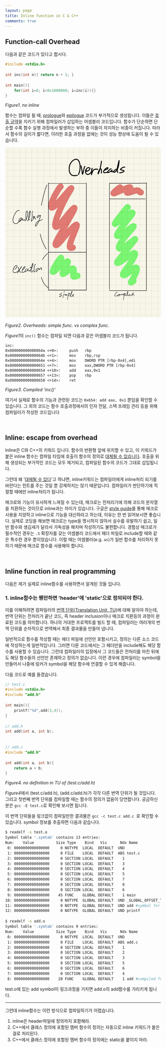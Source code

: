 ```yaml
---
layout: page
title: Inline function in C & C++
comments: true
---
```


## Function-call Overhead

다음과 같은 코드가 있다고 합시다.

```c
#include <stdio.h>

int inc(int n){ return n + 1; }

int main(){
    for(int i=0; i<0x1000000; i=inc(i)){}
}
```

*Figure1. no inline*



함수는 컴파일 될 때, <u>prologue</u>와 <u>epilogue</u> 코드가 부가적으로 생성됩니다. 이들은 <u>호출 규약</u>을 지키기 위해 컴파일러가 삽입하는 어셈블리 코드입니다. 함수가 단순하면 단순할 수록 함수 실행 과정에서 발생하는 부하 중 이들이 차지하는 비중이 커집니다. 따라서 함수의 길이가 짧다면, 이러한 호출 과정을 없애는 것이 성능 향상에 도움이 될 수 있습니다.

![KakaoTalk_20200515_020547997](/public/images/KakaoTalk_20200515_020547997-1589481308882.jpg)

*Figure2. Overheads: simple func. vs complex func.* 



*Figure1*의 `inc()` 함수는 컴파일 되면 다음과 같은 어셈블리 코드가 됩니다.

```assembly
inc:
0x000000000000064a <+0>:     push   rbp
0x000000000000064b <+1>:     mov    rbp,rsp
0x000000000000064e <+4>:     mov    DWORD PTR [rbp-0x4],edi
0x0000000000000651 <+7>:     mov    eax,DWORD PTR [rbp-0x4]
0x0000000000000654 <+10>:    add    eax,0x1
0x0000000000000657 <+13>:    pop    rbp
0x0000000000000658 <+14>:    ret
```

*Figure3. Compiled 'inc()'*

여기서 실제로 함수의 기능과 관련된 코드는 `0x654: add eax, 0x1` 뿐임을 확인할 수 있습니다. 그 외의 코드는 함수 호출과정에서의 인자 전달, 스택 프레임 관리 등을 위해 컴파일러가 작성한 코드입니다

<br>

## Inline: escape from overhead

Inline은 C와 C++의 키워드 입니다. 함수의 반환형 앞에 위치할 수 있고, 이 키워드가 붙은 inline 함수는 컴파일 타임에 호출이 함수의 정의로 <u>대체될 수 있습니다</u>. 호출을 위해 생성되는 부가적인 코드는 모두 제거되고, 컴파일된 함수의 코드가 그대로 삽입됩니다.

그런데 왜 '<u>대체될 수 있다</u>'고 하냐면, inline키워드는 컴파일러에게 inline처리 되기를 바란다는 힌트를 주는 것일 뿐 강제하지는 않기 때문입니다. 컴파일러가 판단하기에 적절할 때에만 inline처리가 됩니다.

매크로와 기능이 유사하게 느껴질 수 있는데, 매크로는 전처리기에 의해 코드의 문자열을 치환하는 것이므로 inline과는 차이가 있습니다. 구글은 [style guide](https://google.github.io/styleguide/cppguide.html#Preprocessor_Macros)를 통해 매크로 사용을 지양하고 inline으로 기능을 대신하라고 하는데, 이유는 한 번 읽어보시면 좋습니다. 실제로 코딩을 해보면 매크로는 type을 명시하지 않아서 실수를 유발하기 쉽고, 일반 함수와 생김새가 달라서 가독성을 해치며 작성하기도 불편합니다. 경험상 매크로가 필수적인 경우는 `.S` 확장자를 갖는 어셈블리 코드에서 헤더 파일로 include할 때와 같은 특수한 경우 뿐이었습니다. 이럴 때는 어셈블러(e.g. `as`)가 일반 함수를 처리하지 못하기 때문에 매크로 함수를 사용해야 합니다.



<br>

## Inline function in real programming

다음은 제가 실제로 inline함수를 사용하면서 알게된 것들 입니다.

### 1. inline함수는 웬만하면 'header'에 'static'으로 정의되야 한다.

이를 이해하려면 컴파일러의 <u>번역 단위(Translation Unit, TU)</u>에 대해 알아야 하는데, 번역 단위는 전처리가 끝난 코드, 즉 header inclusion이나 매크로 치환등의 과정이 완료된 코드를 의미합니다. 하나의 거대한 프로젝트를 빌드 할 때, 컴파일러는 여러개의 번역 단위를 순차적으로 번역해서 최종 결과물을 만들어 냅니다.

일반적으로 함수를 작성할 때는 헤더 파일에 선언만 포함시키고, 정의는 다른 소스 코드에 작성하는게 일반적입니다. 그러면 다른 코드에서는 그 헤더만을 include해도 해당 함수를 사용할 수 있습니다. 그런데 컴파일러의 입장에서 그 코드들은 전처리를 마친 뒤에도 해당 함수들의 선언만 존재하고 정의가 없습니다. 이런 경우에 컴파일러는 symbol을 만들어서 나중에 링커가 symbol을 해당 함수에 연결할 수 있게 해줍니다.

다음 코드로 예를 들겠습니다.

```c
// test.c
#include <stdio.h>
#include "add.h"

int main(){
    printf("%d",add(3,4));
}

// add.h
int add(int a, int b);


// add.c
#include "add.h"

int add(int a, int b){
    return a + b;
}
```

*Figure4. no definition in TU of (test.c/add.h)*



*Figure4*에서 (test.c/add.h), (add.c/add.h)가 각각 다른 번역 단위가 될 것입니다. 그리고 첫번째 번역 단위를 컴파일할 때는 함수의 정의가 없음이 당연합니다. 궁금하신 분은 `gcc -E test.c`로 확인해 보시면 됩니다. 

이 번역 단위들을 링크없이 컴파일만한 결과물은 `gcc -c test.c add.c `로 확인할 수 있습니다. symbol 정보를 추출하면 다음과 같습니다.

```bash
$ readelf -s test.o
Symbol table '.symtab' contains 13 entries:
Num:    Value          Size Type    Bind   Vis      Ndx Name
 0: 0000000000000000     0 NOTYPE  LOCAL  DEFAULT  UND
 1: 0000000000000000     0 FILE    LOCAL  DEFAULT  ABS test.c
 2: 0000000000000000     0 SECTION LOCAL  DEFAULT    1
 3: 0000000000000000     0 SECTION LOCAL  DEFAULT    3
 4: 0000000000000000     0 SECTION LOCAL  DEFAULT    4
 5: 0000000000000000     0 SECTION LOCAL  DEFAULT    5
 6: 0000000000000000     0 SECTION LOCAL  DEFAULT    7
 7: 0000000000000000     0 SECTION LOCAL  DEFAULT    8
 8: 0000000000000000     0 SECTION LOCAL  DEFAULT    6
 9: 0000000000000000    45 FUNC    GLOBAL DEFAULT    1 main
10: 0000000000000000     0 NOTYPE  GLOBAL DEFAULT  UND _GLOBAL_OFFSET_TABLE_
11: 0000000000000000     0 NOTYPE  GLOBAL DEFAULT  UND add #symbol for link
12: 0000000000000000     0 NOTYPE  GLOBAL DEFAULT  UND printf
    
$ readelf -s add.o
Symbol table '.symtab' contains 9 entries:
Num:    Value          Size Type    Bind   Vis      Ndx Name
 0: 0000000000000000     0 NOTYPE  LOCAL  DEFAULT  UND
 1: 0000000000000000     0 FILE    LOCAL  DEFAULT  ABS add.c
 2: 0000000000000000     0 SECTION LOCAL  DEFAULT    1
 3: 0000000000000000     0 SECTION LOCAL  DEFAULT    2
 4: 0000000000000000     0 SECTION LOCAL  DEFAULT    3
 5: 0000000000000000     0 SECTION LOCAL  DEFAULT    5
 6: 0000000000000000     0 SECTION LOCAL  DEFAULT    6
 7: 0000000000000000     0 SECTION LOCAL  DEFAULT    4
 8: 0000000000000000    20 FUNC    GLOBAL DEFAULT    1 add #compiled function
```

test.o에 있는 add symbol이 링크과정을 거치면 add.o의 add함수를 가리키게 됩니다.

---

그런데 inline함수는 이런 방식으로 컴파일하기가 어렵습니다.



1. inline은 header파일에 정의까지 포함해라.
2. C++에서 클래스 정의에 포함된 멤버 함수의 정의는 자동으로 inline 키워드가 붙은 걸로 처리된다.
3. C++에서 클래스 정의에 포함된 멤버 함수의 정의에는 static을 붙이지 마라.





